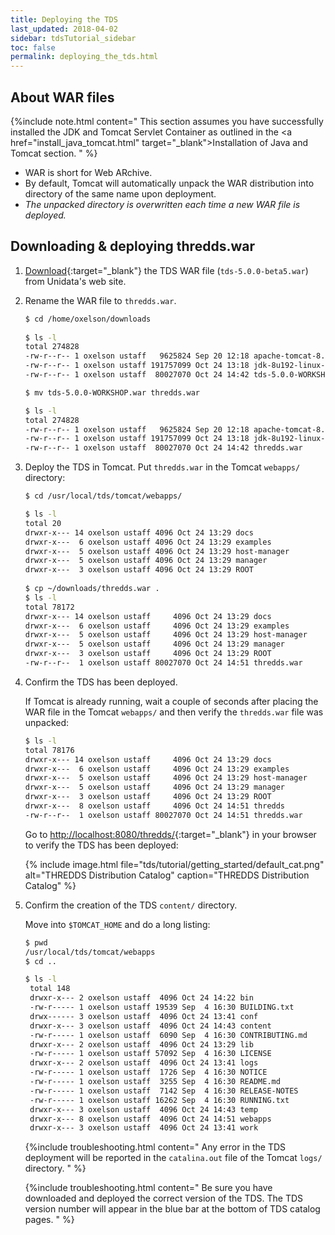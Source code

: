 ```yaml
---
title: Deploying the TDS 
last_updated: 2018-04-02
sidebar: tdsTutorial_sidebar
toc: false
permalink: deploying_the_tds.html
---
```


## About WAR files

{%include note.html content="
This section assumes you have successfully installed the JDK and Tomcat Servlet Container as outlined in the <a href=\"install_java_tomcat.html\" target=\"_blank\">Installation of Java and Tomcat</a> section.
" %}

* WAR is short for Web ARchive.
* By default, Tomcat will automatically unpack the WAR distribution into directory of the same name upon deployment.
* <i>The unpacked directory is overwritten each time a new WAR file is deployed.</i>

## Downloading & deploying thredds.war

1. [Download](http://www.unidata.ucar.edu/downloads/thredds/index.jsp){:target="_blank"} the TDS WAR file (`tds-5.0.0-beta5.war`) from Unidata's web site.

2. Rename the WAR file to `thredds.war`.

    ~~~bash
   $ cd /home/oxelson/downloads
      
   $ ls -l
   total 274828
   -rw-r--r-- 1 oxelson ustaff   9625824 Sep 20 12:18 apache-tomcat-8.5.34.tar.gz
   -rw-r--r-- 1 oxelson ustaff 191757099 Oct 24 13:18 jdk-8u192-linux-x64.tar.gz
   -rw-r--r-- 1 oxelson ustaff  80027070 Oct 24 14:42 tds-5.0.0-WORKSHOP.war
   
   $ mv tds-5.0.0-WORKSHOP.war thredds.war
   
   $ ls -l  
   total 274828
   -rw-r--r-- 1 oxelson ustaff   9625824 Sep 20 12:18 apache-tomcat-8.5.34.tar.gz
   -rw-r--r-- 1 oxelson ustaff 191757099 Oct 24 13:18 jdk-8u192-linux-x64.tar.gz
   -rw-r--r-- 1 oxelson ustaff  80027070 Oct 24 14:42 thredds.war
   ~~~


3. Deploy the TDS in Tomcat.
   Put `thredds.war` in the Tomcat `webapps/` directory:

   ~~~bash
   $ cd /usr/local/tds/tomcat/webapps/
   
   $ ls -l
   total 20
   drwxr-x--- 14 oxelson ustaff 4096 Oct 24 13:29 docs
   drwxr-x---  6 oxelson ustaff 4096 Oct 24 13:29 examples
   drwxr-x---  5 oxelson ustaff 4096 Oct 24 13:29 host-manager
   drwxr-x---  5 oxelson ustaff 4096 Oct 24 13:29 manager
   drwxr-x---  3 oxelson ustaff 4096 Oct 24 13:29 ROOT
    
   $ cp ~/downloads/thredds.war .
   $ ls -l
   total 78172
   drwxr-x--- 14 oxelson ustaff     4096 Oct 24 13:29 docs
   drwxr-x---  6 oxelson ustaff     4096 Oct 24 13:29 examples
   drwxr-x---  5 oxelson ustaff     4096 Oct 24 13:29 host-manager
   drwxr-x---  5 oxelson ustaff     4096 Oct 24 13:29 manager
   drwxr-x---  3 oxelson ustaff     4096 Oct 24 13:29 ROOT
   -rw-r--r--  1 oxelson ustaff 80027070 Oct 24 14:51 thredds.war
   ~~~

4. Confirm the TDS has been deployed.

   If Tomcat is already running, wait a couple of seconds after placing the WAR file in the Tomcat `webapps/` and then verify the `thredds.war` file was unpacked:

   ~~~bash
   $ ls -l
   total 78176
   drwxr-x--- 14 oxelson ustaff     4096 Oct 24 13:29 docs
   drwxr-x---  6 oxelson ustaff     4096 Oct 24 13:29 examples
   drwxr-x---  5 oxelson ustaff     4096 Oct 24 13:29 host-manager
   drwxr-x---  5 oxelson ustaff     4096 Oct 24 13:29 manager
   drwxr-x---  3 oxelson ustaff     4096 Oct 24 13:29 ROOT
   drwxr-x---  8 oxelson ustaff     4096 Oct 24 14:51 thredds
   -rw-r--r--  1 oxelson ustaff 80027070 Oct 24 14:51 thredds.war
   ~~~

   Go to [http://localhost:8080/thredds/](http://localhost:8080/thredds/){:target="_blank"} in your browser to verify the TDS has been deployed:

   {% include image.html file="tds/tutorial/getting_started/default_cat.png" alt="THREDDS Distribution Catalog" caption="THREDDS Distribution Catalog" %}


5. Confirm the creation of the TDS `content/` directory.

   Move into `$TOMCAT_HOME` and do a long listing:

   ~~~bash
   $ pwd
   /usr/local/tds/tomcat/webapps
   $ cd ..

   $ ls -l
    total 148
    drwxr-x--- 2 oxelson ustaff  4096 Oct 24 14:22 bin
    -rw-r----- 1 oxelson ustaff 19539 Sep  4 16:30 BUILDING.txt
    drwx------ 3 oxelson ustaff  4096 Oct 24 13:41 conf
    drwxr-x--- 3 oxelson ustaff  4096 Oct 24 14:43 content
    -rw-r----- 1 oxelson ustaff  6090 Sep  4 16:30 CONTRIBUTING.md
    drwxr-x--- 2 oxelson ustaff  4096 Oct 24 13:29 lib
    -rw-r----- 1 oxelson ustaff 57092 Sep  4 16:30 LICENSE
    drwxr-x--- 2 oxelson ustaff  4096 Oct 24 13:41 logs
    -rw-r----- 1 oxelson ustaff  1726 Sep  4 16:30 NOTICE
    -rw-r----- 1 oxelson ustaff  3255 Sep  4 16:30 README.md
    -rw-r----- 1 oxelson ustaff  7142 Sep  4 16:30 RELEASE-NOTES
    -rw-r----- 1 oxelson ustaff 16262 Sep  4 16:30 RUNNING.txt
    drwxr-x--- 3 oxelson ustaff  4096 Oct 24 14:43 temp
    drwxr-x--- 8 oxelson ustaff  4096 Oct 24 14:51 webapps
    drwxr-x--- 3 oxelson ustaff  4096 Oct 24 13:41 work
   ~~~

   {%include troubleshooting.html content="
   Any error in the TDS deployment will be reported in the `catalina.out` file of the Tomcat `logs/` directory.
   " %}

   {%include troubleshooting.html content="
   Be sure you have downloaded and deployed the correct version of the TDS.
   The TDS version number will appear in the blue bar at the bottom of TDS catalog pages.
   " %}